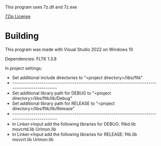 This program uses 7z.dll and 7z.exe

[7Zip License](https://www.7-zip.org/license.txt)

# Building
This program was made with Visual Studio 2022 on Windows 10

Dependencies: FLTK 1.3.8

In project settings:
- Set additional include directories to "\<project directory\>/libs/fltk"
- \-------------------------------------------------------------------------------------------------
- Set additional library path for DEBUG to "\<project directory\>/libs/fltk/lib/Debug"
- Set additional library path for RELEASE to "\<project directory\>/libs/fltk/lib/Release"
- \-------------------------------------------------------------------------------------------------
- In Linker->Input add the following libraries for DEBUG: fltkd.lib msvcrtd.lib Urlmon.lib
- In Linker->Input add the following libraries for RELEASE: fltk.lib msvcrt.lib Urlmon.lib
